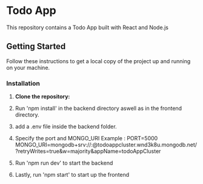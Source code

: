 # Todo App

This repository contains a Todo App built with React and Node.js

## Getting Started

Follow these instructions to get a local copy of the project up and running on your machine.



### Installation

1. **Clone the repository:**
2. Run 'npm install' in the backend directory aswell as in the frontend directory.
3. add a .env file inside the backend folder.
4. Specify the port and MONGO_URI
   Example :
   PORT=5000
   MONGO_URI=mongodb+srv://<username>:<password>@todoappcluster.wnd3k8u.mongodb.net/?retryWrites=true&w=majority&appName=todoAppCluster

5. Run 'npm run dev' to start the backend
6. Lastly, run 'npm start' to start up the frontend


